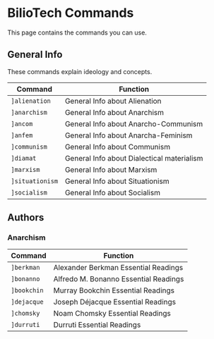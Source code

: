 # BilioTech Commands

This page contains the commands you can use. 

## General Info

These commands explain ideology and concepts.

| Command | Function |
| -------- | -------- |
| ```]alienation```   | General Info about Alienation   |
| ```]anarchism```   | General Info about Anarchism   |
| ```]ancom```  | General Info about Anarcho-Communism   |
| ```]anfem```   | General Info about Anarcha-Feminism   |
| ```]communism```   | General Info about Communism   |
| ```]diamat```   | General Info about Dialectical materialism   |
| ```]marxism```  | General Info about Marxism   |
| ```]situationism```   | General Info about Situationism   |
| ```]socialism```   | General Info about Socialism   |

## Authors

### Anarchism

| Command | Function |
| -------- | -------- |
| ```]berkman```   | Alexander Berkman Essential Readings   |
| ```]bonanno```  | Alfredo M. Bonanno Essential Readings   |
| ```]bookchin```   | Murray Bookchin Essential Readings   |
| ```]dejacque```   | Joseph Déjacque Essential Readings   |
| ```]chomsky```  | Noam Chomsky Essential Readings   |
| ```]durruti```   | Durruti Essential Readings   |
